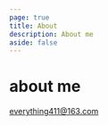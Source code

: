 ```yaml
---
page: true
title: About
description: About me
aside: false
---
```


# about me

everything411@163.com
